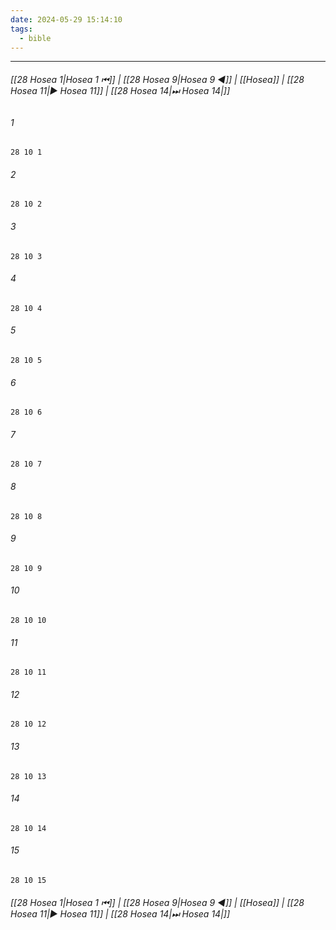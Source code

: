```yaml
---
date: 2024-05-29 15:14:10
tags:
  - bible
---
```

___

###### [[28 Hosea 1|Hosea 1 ⏮]] | [[28 Hosea 9|Hosea 9 ◀]] | [[Hosea]] | [[28 Hosea 11|▶ Hosea 11]] | [[28 Hosea 14|⏭ Hosea 14|]]

###### 1
``` verse
28 10 1 
```
###### 2
``` verse
28 10 2 
```
###### 3
``` verse
28 10 3 
```
###### 4
``` verse
28 10 4 
```
###### 5
``` verse
28 10 5 
```
###### 6
``` verse
28 10 6 
```
###### 7
``` verse
28 10 7 
```
###### 8
``` verse
28 10 8 
```
###### 9
``` verse
28 10 9 
```
###### 10
``` verse
28 10 10 
```
###### 11
``` verse
28 10 11 
```
###### 12
``` verse
28 10 12 
```
###### 13
``` verse
28 10 13 
```
###### 14
``` verse
28 10 14 
```
###### 15
``` verse
28 10 15 
```

###### [[28 Hosea 1|Hosea 1 ⏮]] | [[28 Hosea 9|Hosea 9 ◀]] | [[Hosea]] | [[28 Hosea 11|▶ Hosea 11]] | [[28 Hosea 14|⏭ Hosea 14|]]

